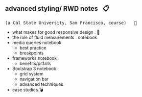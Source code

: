 ## advanced styling/ RWD  notes &nbsp; :clipboard:
<kbd>(a Cal State University, San Francisco, course) &nbsp; :rooster:</kbd>

+ what makes for good responsive design . :notebook:  
+ the role of fluid measurements . notebook     
+ media queries   notebook
  - best practice   
  - breakpoints   
+ frameworks   notebook 
  - benefits/pitfalls   
+ Bootstrap 3   notebook
  - grid system   
  - navigation bar   
  - advanced techniques   
+ case studies   :bomb:

